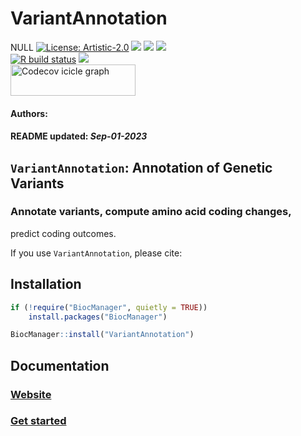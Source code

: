 VariantAnnotation
================
NULL [![License:
Artistic-2.0](https://img.shields.io/badge/license-Artistic--2.0-blue.svg)](https://cran.r-project.org/web/licenses/Artistic-2.0)
[![](https://img.shields.io/badge/devel%20version-1.47.1-black.svg)](https://github.com/Bioconductor/VariantAnnotation)
[![](https://img.shields.io/github/languages/code-size/Bioconductor/VariantAnnotation.svg)](https://github.com/Bioconductor/VariantAnnotation)
[![](https://img.shields.io/github/last-commit/Bioconductor/VariantAnnotation.svg)](https://github.com/Bioconductor/VariantAnnotation/commits/master)
<br> [![R build
status](https://github.com/Bioconductor/VariantAnnotation/workflows/rworkflows/badge.svg)](https://github.com/Bioconductor/VariantAnnotation/actions)
[![](https://codecov.io/gh/Bioconductor/VariantAnnotation/branch/master/graph/badge.svg)](https://app.codecov.io/gh/Bioconductor/VariantAnnotation)
<br>
<a href='https://app.codecov.io/gh/Bioconductor/VariantAnnotation/tree/master' target='_blank'><img src='https://codecov.io/gh/Bioconductor/VariantAnnotation/branch/master/graphs/icicle.svg' title='Codecov icicle graph' width='200' height='50' style='vertical-align: top;'></a>  
<h4>  
Authors: <i></i>  
</h4>
<h4>  
README updated: <i>Sep-01-2023</i>  
</h4>

<!-- To modify Package/Title/Description/Authors fields, edit the DESCRIPTION file -->

## `VariantAnnotation`: Annotation of Genetic Variants

### Annotate variants, compute amino acid coding changes,

predict coding outcomes.

If you use `VariantAnnotation`, please cite:

<!-- Modify this by editing the file: inst/CITATION  -->

## Installation

``` r
if (!require("BiocManager", quietly = TRUE))
    install.packages("BiocManager")

BiocManager::install("VariantAnnotation")
```

## Documentation

### [Website](https://bioconductor.github.io/VariantAnnotation)

### [Get started](https://bioconductor.github.io/VariantAnnotation/articles/VariantAnnotation)

<br>
